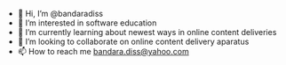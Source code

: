 - 👋 Hi, I’m @bandaradiss
- 👀 I’m interested in software education
- 🌱 I’m currently learning about newest ways in online content deliveries
- 💞️ I’m looking to collaborate on online content delivery aparatus
- 📫 How to reach me bandara.diss@yahoo.com

<!---
bandaradiss/bandaradiss is a ✨ special ✨ repository because its `README.md` (this file) appears on your GitHub profile.
You can click the Preview link to take a look at your changes.
--->
